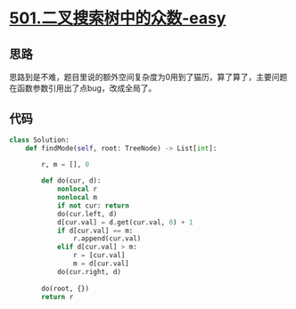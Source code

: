 # [501.二叉搜索树中的众数-easy](https://leetcode-cn.com/problems/find-mode-in-binary-search-tree/)

## 思路
思路到是不难，题目里说的额外空间复杂度为0用到了猫历，算了算了，主要问题在函数参数引用出了点bug，改成全局了。

## 代码
```python
class Solution:
    def findMode(self, root: TreeNode) -> List[int]:
        
        r, m = [], 0

        def do(cur, d):
            nonlocal r
            nonlocal m
            if not cur: return
            do(cur.left, d)
            d[cur.val] = d.get(cur.val, 0) + 1
            if d[cur.val] == m:
                r.append(cur.val)
            elif d[cur.val] > m:
                r = [cur.val]
                m = d[cur.val]
            do(cur.right, d)
        
        do(root, {})
        return r
```